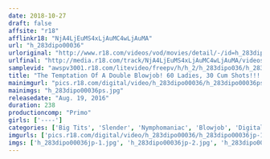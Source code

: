 ```yaml
---
date: 2018-10-27
draft: false
affsite: "r18"
afflinkr18: "NjA4LjEuMS4xLjAuMC4wLjAuMA"
url: "h_283dipo00036"
urloriginal: "http://www.r18.com/videos/vod/movies/detail/-/id=h_283dipo00036"
urlfinal: "http://media.r18.com/track/NjA4LjEuMS4xLjAuMC4wLjAuMA/videos/vod/movies/detail/-/id=h_283dipo00036"
samplevid: "awspv3001.r18.com/litevideo/freepv/h/h_2/h_283dipo036/h_283dipo036_dmb_w.mp4"
title: "The Temptation Of A Double Blowjob! 60 Ladies, 30 Cum Shots!!! vol. 2"
mainimgurl: "pics.r18.com/digital/video/h_283dipo00036/h_283dipo00036ps.jpg"
mainimgs: "h_283dipo00036ps.jpg"
releasedate: "Aug. 19, 2016"
duration: 238
productioncomp: "Primo"
girls: ['----']
categories: ['Big Tits', 'Slender', 'Nymphomaniac', 'Blowjob', 'Digital Mosaic', 'Over 4 Hours']
imgurls: ['pics.r18.com/digital/video/h_283dipo00036/h_283dipo00036jp-1.jpg', 'pics.r18.com/digital/video/h_283dipo00036/h_283dipo00036jp-2.jpg', 'pics.r18.com/digital/video/h_283dipo00036/h_283dipo00036jp-3.jpg', 'pics.r18.com/digital/video/h_283dipo00036/h_283dipo00036jp-4.jpg', 'pics.r18.com/digital/video/h_283dipo00036/h_283dipo00036jp-5.jpg', 'pics.r18.com/digital/video/h_283dipo00036/h_283dipo00036jp-6.jpg', 'pics.r18.com/digital/video/h_283dipo00036/h_283dipo00036jp-7.jpg', 'pics.r18.com/digital/video/h_283dipo00036/h_283dipo00036jp-8.jpg', 'pics.r18.com/digital/video/h_283dipo00036/h_283dipo00036jp-9.jpg', 'pics.r18.com/digital/video/h_283dipo00036/h_283dipo00036jp-10.jpg', 'pics.r18.com/digital/video/h_283dipo00036/h_283dipo00036jp-11.jpg', 'pics.r18.com/digital/video/h_283dipo00036/h_283dipo00036jp-12.jpg', 'pics.r18.com/digital/video/h_283dipo00036/h_283dipo00036jp-13.jpg', 'pics.r18.com/digital/video/h_283dipo00036/h_283dipo00036jp-14.jpg', 'pics.r18.com/digital/video/h_283dipo00036/h_283dipo00036jp-15.jpg', 'pics.r18.com/digital/video/h_283dipo00036/h_283dipo00036jp-16.jpg', 'pics.r18.com/digital/video/h_283dipo00036/h_283dipo00036jp-17.jpg', 'pics.r18.com/digital/video/h_283dipo00036/h_283dipo00036jp-18.jpg', 'pics.r18.com/digital/video/h_283dipo00036/h_283dipo00036jp-19.jpg', 'pics.r18.com/digital/video/h_283dipo00036/h_283dipo00036jp-20.jpg']
imgs: ['h_283dipo00036jp-1.jpg', 'h_283dipo00036jp-2.jpg', 'h_283dipo00036jp-3.jpg', 'h_283dipo00036jp-4.jpg', 'h_283dipo00036jp-5.jpg', 'h_283dipo00036jp-6.jpg', 'h_283dipo00036jp-7.jpg', 'h_283dipo00036jp-8.jpg', 'h_283dipo00036jp-9.jpg', 'h_283dipo00036jp-10.jpg', 'h_283dipo00036jp-11.jpg', 'h_283dipo00036jp-12.jpg', 'h_283dipo00036jp-13.jpg', 'h_283dipo00036jp-14.jpg', 'h_283dipo00036jp-15.jpg', 'h_283dipo00036jp-16.jpg', 'h_283dipo00036jp-17.jpg', 'h_283dipo00036jp-18.jpg', 'h_283dipo00036jp-19.jpg', 'h_283dipo00036jp-20.jpg']
---
```

